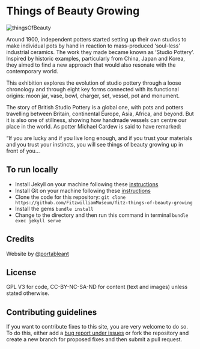 # Things of Beauty Growing

![thingsOfBeauty](https://user-images.githubusercontent.com/286552/163694089-42cfdc4d-c8c9-4f5c-84a0-c895d11da2b6.jpg)

Around 1900, independent potters started setting up their own studios to make individual pots by hand in reaction to mass-produced ‘soul-less’ industrial ceramics. The work they made became known as ‘Studio Pottery’. Inspired by historic examples, particularly from China, Japan and Korea, they aimed to find a new approach that would also resonate with the contemporary world.

This exhibition explores the evolution of studio pottery through a loose chronology and through eight key forms connected with its functional origins: moon jar, vase, bowl, charger, set, vessel, pot and monument.

The story of British Studio Pottery is a global one, with pots and potters travelling between Britain, continental Europe, Asia, Africa, and beyond. But it is also one of stillness, showing how handmade vessels can centre our place in the world. As potter Michael Cardew is said to have remarked:

“If you are lucky and if you live long enough, and if you trust your materials and you trust your instincts, you will see things of beauty growing up in front of you…

## To run locally

* Install Jekyll on your machine following these [instructions](https://jekyllrb.com/docs/installation/)
* Install Git on your machine following these [instructions](https://git-scm.com/book/en/v2/Getting-Started-Installing-Git)
* Clone the code for this repository:
   `git clone https://github.com/FitzwilliamMuseum/fitz-things-of-beauty-growing`
* Install the gems
   `bundle install`
* Change to the directory and then run this command in terminal `bundle exec jekyll serve`


## Credits

Website by [@portableant](https://github.com/portableant)

## License

GPL V3 for code, CC-BY-NC-SA-ND for content (text and images) unless stated otherwise.

## Contributing guidelines

If you want to contribute fixes to this site, you are very welcome to do so. To do this, either add a [bug report under issues](https://github.com/FitzwilliamMuseum/fitz-things-of-beauty-growing/issues) or fork the repository and create a new branch for proposed fixes and then submit a pull request.
